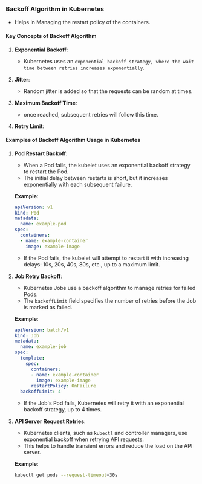 ### Backoff Algorithm in Kubernetes

- Helps in Managing the restart policy of the containers.

#### **Key Concepts of Backoff Algorithm**

1. **Exponential Backoff**:
   - Kubernetes uses an `exponential backoff strategy, where the wait time between retries increases exponentially`.
2. **Jitter**:
   - Random jitter is added so that the requests can be random at times.

3. **Maximum Backoff Time**:
   - once reached, subsequent retries will follow this time.

4. **Retry Limit**:

#### **Examples of Backoff Algorithm Usage in Kubernetes**

1. **Pod Restart Backoff**:
   - When a Pod fails, the kubelet uses an exponential backoff strategy to restart the Pod.
   - The initial delay between restarts is short, but it increases exponentially with each subsequent failure.

   **Example**:
   ```yaml
   apiVersion: v1
   kind: Pod
   metadata:
     name: example-pod
   spec:
     containers:
     - name: example-container
       image: example-image
   ```

   - If the Pod fails, the kubelet will attempt to restart it with increasing delays: 10s, 20s, 40s, 80s, etc., up to a maximum limit.

2. **Job Retry Backoff**:
   - Kubernetes Jobs use a backoff algorithm to manage retries for failed Pods.
   - The `backoffLimit` field specifies the number of retries before the Job is marked as failed.

   **Example**:
   ```yaml
   apiVersion: batch/v1
   kind: Job
   metadata:
     name: example-job
   spec:
     template:
       spec:
         containers:
         - name: example-container
           image: example-image
         restartPolicy: OnFailure
     backoffLimit: 4
   ```

   - If the Job's Pod fails, Kubernetes will retry it with an exponential backoff strategy, up to 4 times.

3. **API Server Request Retries**:
   - Kubernetes clients, such as `kubectl` and controller managers, use exponential backoff when retrying API requests.
   - This helps to handle transient errors and reduce the load on the API server.

   **Example**:
   ```sh
   kubectl get pods --request-timeout=30s
   ```
